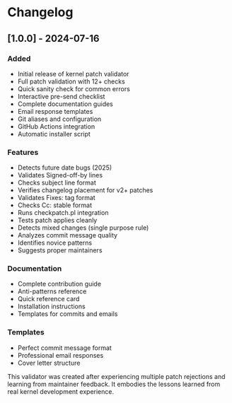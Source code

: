 # Changelog

## [1.0.0] - 2024-07-16

### Added
- Initial release of kernel patch validator
- Full patch validation with 12+ checks
- Quick sanity check for common errors
- Interactive pre-send checklist
- Complete documentation guides
- Email response templates
- Git aliases and configuration
- GitHub Actions integration
- Automatic installer script

### Features
- Detects future date bugs (2025)
- Validates Signed-off-by lines
- Checks subject line format
- Verifies changelog placement for v2+ patches
- Validates Fixes: tag format
- Checks Cc: stable format
- Runs checkpatch.pl integration
- Tests patch applies cleanly
- Detects mixed changes (single purpose rule)
- Analyzes commit message quality
- Identifies novice patterns
- Suggests proper maintainers

### Documentation
- Complete contribution guide
- Anti-patterns reference
- Quick reference card
- Installation instructions
- Templates for commits and emails

### Templates
- Perfect commit message format
- Professional email responses
- Cover letter structure

This validator was created after experiencing multiple patch rejections
and learning from maintainer feedback. It embodies the lessons learned
from real kernel development experience.